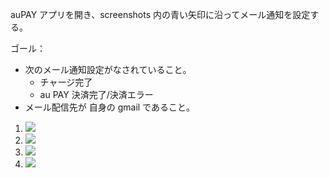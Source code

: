 auPAY アプリを開き、screenshots 内の青い矢印に沿ってメール通知を設定する。

ゴール：

-   次のメール通知設定がなされていること。
    -   チャージ完了
    -   au PAY 決済完了/決済エラー
-   メール配信先が 自身の gmail であること。

1. ![](./IMG_7463.png)
2. ![](./IMG_7464.png)
3. ![](./IMG_7465.png)
4. ![](./IMG_7466.png)
